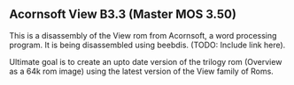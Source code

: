 ## Acornsoft View B3.3 (Master MOS 3.50)

This is a disassembly of the View rom from Acornsoft, a word processing
program.  It is being disassembled using beebdis. (TODO: Include link here).

Ultimate goal is to create an upto date version of the trilogy rom (Overview as a 64k rom image) using the latest version of the View family of Roms.
